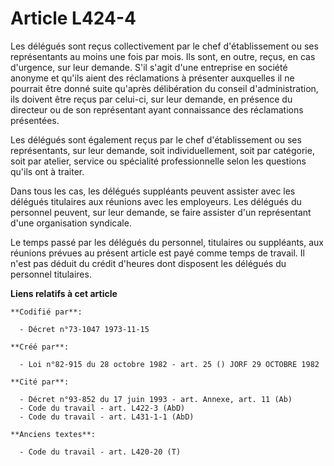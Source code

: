 # Article L424-4

Les délégués sont reçus collectivement par le chef d'établissement ou ses représentants au moins une fois par mois. Ils sont,
en outre, reçus, en cas d'urgence, sur leur demande. S'il s'agit d'une entreprise en société anonyme et qu'ils aient des
réclamations à présenter auxquelles il ne pourrait être donné suite qu'après délibération du conseil d'administration, ils
doivent être reçus par celui-ci, sur leur demande, en présence du directeur ou de son représentant ayant connaissance des
réclamations présentées.

Les délégués sont également reçus par le chef d'établissement ou ses représentants, sur leur demande, soit individuellement,
soit par catégorie, soit par atelier, service ou spécialité professionnelle selon les questions qu'ils ont à traiter.

Dans tous les cas, les délégués suppléants peuvent assister avec les délégués titulaires aux réunions avec les employeurs.
Les délégués du personnel peuvent, sur leur demande, se faire assister d'un représentant d'une organisation syndicale.

Le temps passé par les délégués du personnel, titulaires ou suppléants, aux réunions prévues au présent article est payé
comme temps de travail. Il n'est pas déduit du crédit d'heures dont disposent les délégués du personnel titulaires.

**Liens relatifs à cet article**

	**Codifié par**:

	  - Décret n°73-1047 1973-11-15

	**Créé par**:

	  - Loi n°82-915 du 28 octobre 1982 - art. 25 () JORF 29 OCTOBRE 1982

	**Cité par**:

	  - Décret n°93-852 du 17 juin 1993 - art. Annexe, art. 11 (Ab)
	  - Code du travail - art. L422-3 (AbD)
	  - Code du travail - art. L431-1-1 (AbD)

	**Anciens textes**:

	  - Code du travail - art. L420-20 (T)
